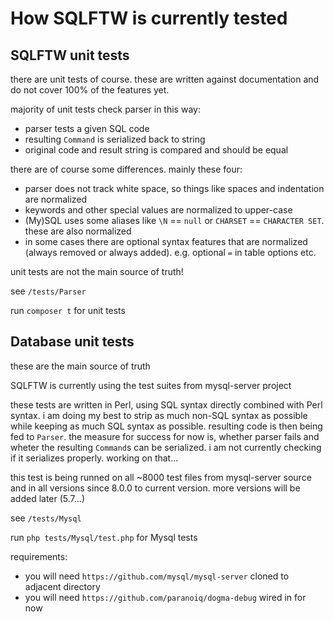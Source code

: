 
How SQLFTW is currently tested
==============================

SQLFTW unit tests
-----------------

there are unit tests of course. these are written against documentation and do not cover 100% of the features yet.

majority of unit tests check parser in this way:
- parser tests a given SQL code
- resulting `Command` is serialized back to string
- original code and result string is compared and should be equal

there are of course some differences. mainly these four:
- parser does not track white space, so things like spaces and indentation are normalized
- keywords and other special values are normalized to upper-case
- (My)SQL uses some aliases like `\N` == `null` or `CHARSET` == `CHARACTER SET`. these are also normalized
- in some cases there are optional syntax features that are normalized (always removed or always added). e.g. optional `=` in table options etc.

unit tests are not the main source of truth!

see `/tests/Parser`

run `composer t` for unit tests


Database unit tests
-------------------

these are the main source of truth

SQLFTW is currently using the test suites from mysql-server project

these tests are written in Perl, using SQL syntax directly combined with Perl syntax. i am doing my best to strip 
as much non-SQL syntax as possible while keeping as much SQL syntax as possible. resulting code is then being fed to
`Parser`. the measure for success for now is, whether parser fails and wheter the resulting `Command`s can be serialized. 
i am not currently checking if it serializes properly. working on that...

this test is being runned on all ~8000 test files from mysql-server source and in all versions since 8.0.0 to current version.
more versions will be added later (5.7...)

see `/tests/Mysql`

run `php tests/Mysql/test.php` for Mysql tests

requirements:
- you will need `https://github.com/mysql/mysql-server` cloned to adjacent directory
- you will need `https://github.com/paranoiq/dogma-debug` wired in for now
